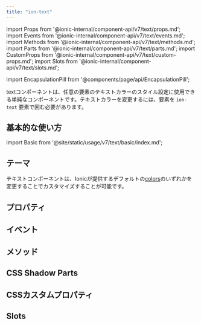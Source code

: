 ```yaml
---
title: "ion-text"
---
```

import Props from '@ionic-internal/component-api/v7/text/props.md';
import Events from '@ionic-internal/component-api/v7/text/events.md';
import Methods from '@ionic-internal/component-api/v7/text/methods.md';
import Parts from '@ionic-internal/component-api/v7/text/parts.md';
import CustomProps from '@ionic-internal/component-api/v7/text/custom-props.md';
import Slots from '@ionic-internal/component-api/v7/text/slots.md';

<head>
  <title>ion-text: Ionic App Component to Style or Change Text Color</title>
  <meta name="description" content="ion-textは、任意の要素のテキストカラーをスタイルするために使用できるシンプルなアプリコンポーネントです。テキスト色を変更するために、ion-textがどのように要素をラップしているかを説明します。" />
</head>

import EncapsulationPill from '@components/page/api/EncapsulationPill';

<EncapsulationPill type="shadow" />

textコンポーネントは、任意の要素のテキストカラーのスタイル設定に使用できる単純なコンポーネントです。テキストカラーを変更するには、要素を `ion-text` 要素で囲む必要があります。

## 基本的な使い方

import Basic from '@site/static/usage/v7/text/basic/index.md';

<Basic />


## テーマ

テキストコンポーネントは、Ionicが提供するデフォルトの[colors](../../docs/theming/colors)のいずれかを変更することでカスタマイズすることが可能です。

## プロパティ
<Props />

## イベント
<Events />

## メソッド
<Methods />

## CSS Shadow Parts
<Parts />

## CSSカスタムプロパティ
<CustomProps />

## Slots
<Slots />
